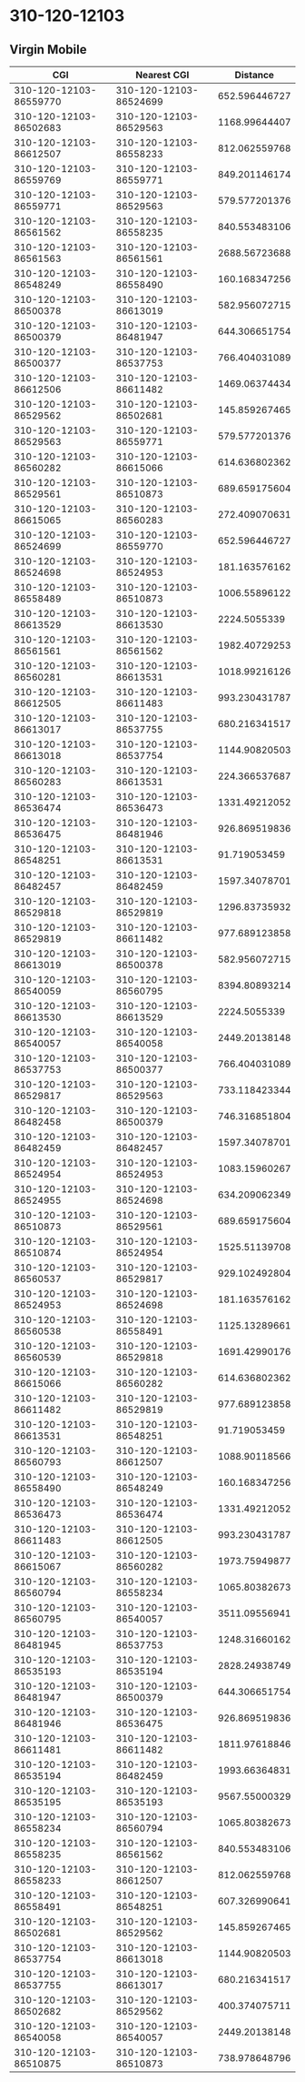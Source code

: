 # 310-120-12103
## Virgin Mobile


| CGI | Nearest CGI | Distance |
|-----|-------------|----------|
| 310-120-12103-86559770 | 310-120-12103-86524699 | 652.596446727 |
| 310-120-12103-86502683 | 310-120-12103-86529563 | 1168.99644407 |
| 310-120-12103-86612507 | 310-120-12103-86558233 | 812.062559768 |
| 310-120-12103-86559769 | 310-120-12103-86559771 | 849.201146174 |
| 310-120-12103-86559771 | 310-120-12103-86529563 | 579.577201376 |
| 310-120-12103-86561562 | 310-120-12103-86558235 | 840.553483106 |
| 310-120-12103-86561563 | 310-120-12103-86561561 | 2688.56723688 |
| 310-120-12103-86548249 | 310-120-12103-86558490 | 160.168347256 |
| 310-120-12103-86500378 | 310-120-12103-86613019 | 582.956072715 |
| 310-120-12103-86500379 | 310-120-12103-86481947 | 644.306651754 |
| 310-120-12103-86500377 | 310-120-12103-86537753 | 766.404031089 |
| 310-120-12103-86612506 | 310-120-12103-86611482 | 1469.06374434 |
| 310-120-12103-86529562 | 310-120-12103-86502681 | 145.859267465 |
| 310-120-12103-86529563 | 310-120-12103-86559771 | 579.577201376 |
| 310-120-12103-86560282 | 310-120-12103-86615066 | 614.636802362 |
| 310-120-12103-86529561 | 310-120-12103-86510873 | 689.659175604 |
| 310-120-12103-86615065 | 310-120-12103-86560283 | 272.409070631 |
| 310-120-12103-86524699 | 310-120-12103-86559770 | 652.596446727 |
| 310-120-12103-86524698 | 310-120-12103-86524953 | 181.163576162 |
| 310-120-12103-86558489 | 310-120-12103-86510873 | 1006.55896122 |
| 310-120-12103-86613529 | 310-120-12103-86613530 | 2224.5055339 |
| 310-120-12103-86561561 | 310-120-12103-86561562 | 1982.40729253 |
| 310-120-12103-86560281 | 310-120-12103-86613531 | 1018.99216126 |
| 310-120-12103-86612505 | 310-120-12103-86611483 | 993.230431787 |
| 310-120-12103-86613017 | 310-120-12103-86537755 | 680.216341517 |
| 310-120-12103-86613018 | 310-120-12103-86537754 | 1144.90820503 |
| 310-120-12103-86560283 | 310-120-12103-86613531 | 224.366537687 |
| 310-120-12103-86536474 | 310-120-12103-86536473 | 1331.49212052 |
| 310-120-12103-86536475 | 310-120-12103-86481946 | 926.869519836 |
| 310-120-12103-86548251 | 310-120-12103-86613531 | 91.719053459 |
| 310-120-12103-86482457 | 310-120-12103-86482459 | 1597.34078701 |
| 310-120-12103-86529818 | 310-120-12103-86529819 | 1296.83735932 |
| 310-120-12103-86529819 | 310-120-12103-86611482 | 977.689123858 |
| 310-120-12103-86613019 | 310-120-12103-86500378 | 582.956072715 |
| 310-120-12103-86540059 | 310-120-12103-86560795 | 8394.80893214 |
| 310-120-12103-86613530 | 310-120-12103-86613529 | 2224.5055339 |
| 310-120-12103-86540057 | 310-120-12103-86540058 | 2449.20138148 |
| 310-120-12103-86537753 | 310-120-12103-86500377 | 766.404031089 |
| 310-120-12103-86529817 | 310-120-12103-86529563 | 733.118423344 |
| 310-120-12103-86482458 | 310-120-12103-86500379 | 746.316851804 |
| 310-120-12103-86482459 | 310-120-12103-86482457 | 1597.34078701 |
| 310-120-12103-86524954 | 310-120-12103-86524953 | 1083.15960267 |
| 310-120-12103-86524955 | 310-120-12103-86524698 | 634.209062349 |
| 310-120-12103-86510873 | 310-120-12103-86529561 | 689.659175604 |
| 310-120-12103-86510874 | 310-120-12103-86524954 | 1525.51139708 |
| 310-120-12103-86560537 | 310-120-12103-86529817 | 929.102492804 |
| 310-120-12103-86524953 | 310-120-12103-86524698 | 181.163576162 |
| 310-120-12103-86560538 | 310-120-12103-86558491 | 1125.13289661 |
| 310-120-12103-86560539 | 310-120-12103-86529818 | 1691.42990176 |
| 310-120-12103-86615066 | 310-120-12103-86560282 | 614.636802362 |
| 310-120-12103-86611482 | 310-120-12103-86529819 | 977.689123858 |
| 310-120-12103-86613531 | 310-120-12103-86548251 | 91.719053459 |
| 310-120-12103-86560793 | 310-120-12103-86612507 | 1088.90118566 |
| 310-120-12103-86558490 | 310-120-12103-86548249 | 160.168347256 |
| 310-120-12103-86536473 | 310-120-12103-86536474 | 1331.49212052 |
| 310-120-12103-86611483 | 310-120-12103-86612505 | 993.230431787 |
| 310-120-12103-86615067 | 310-120-12103-86560282 | 1973.75949877 |
| 310-120-12103-86560794 | 310-120-12103-86558234 | 1065.80382673 |
| 310-120-12103-86560795 | 310-120-12103-86540057 | 3511.09556941 |
| 310-120-12103-86481945 | 310-120-12103-86537753 | 1248.31660162 |
| 310-120-12103-86535193 | 310-120-12103-86535194 | 2828.24938749 |
| 310-120-12103-86481947 | 310-120-12103-86500379 | 644.306651754 |
| 310-120-12103-86481946 | 310-120-12103-86536475 | 926.869519836 |
| 310-120-12103-86611481 | 310-120-12103-86611482 | 1811.97618846 |
| 310-120-12103-86535194 | 310-120-12103-86482459 | 1993.66364831 |
| 310-120-12103-86535195 | 310-120-12103-86535193 | 9567.55000329 |
| 310-120-12103-86558234 | 310-120-12103-86560794 | 1065.80382673 |
| 310-120-12103-86558235 | 310-120-12103-86561562 | 840.553483106 |
| 310-120-12103-86558233 | 310-120-12103-86612507 | 812.062559768 |
| 310-120-12103-86558491 | 310-120-12103-86548251 | 607.326990641 |
| 310-120-12103-86502681 | 310-120-12103-86529562 | 145.859267465 |
| 310-120-12103-86537754 | 310-120-12103-86613018 | 1144.90820503 |
| 310-120-12103-86537755 | 310-120-12103-86613017 | 680.216341517 |
| 310-120-12103-86502682 | 310-120-12103-86529562 | 400.374075711 |
| 310-120-12103-86540058 | 310-120-12103-86540057 | 2449.20138148 |
| 310-120-12103-86510875 | 310-120-12103-86510873 | 738.978648796 |
